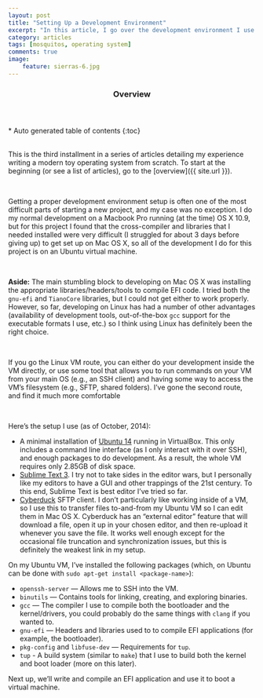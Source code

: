 ```yaml
---
layout: post
title: "Setting Up a Development Environment"
excerpt: "In this article, I go over the development environment I use to develop MosquitOS."
category: articles
tags: [mosquitos, operating system]
comments: true
image:
    feature: sierras-6.jpg
---
```


<section id="table-of-contents" class="toc">
  <header>
    <h3>Overview</h3>
  </header>
  <div id="drawer" markdown="1">
*  Auto generated table of contents
{:toc}
  </div>
</section>
 

This is the third installment in a series of articles detailing my experience writing a modern toy operating system from scratch. To start at the beginning (or see a list of articles), go to the [overview]({{ site.url }}).

 

Getting a proper development environment setup is often one of the most
difficult parts of starting a new project, and my case was no exception. I do my normal development on a Macbook Pro running (at the time) OS X 10.9, but for this project I found that the cross-compiler and libraries that I needed installed were very difficult (I struggled for about 3 days before giving up) to get set up on Mac OS X, so all of the development I do for this project is on an Ubuntu virtual machine.

 

**Aside:** The main stumbling block to developing on Mac OS X was installing the appropriate libraries/headers/tools to compile EFI code. I tried both the `gnu-efi` and `TianoCore` libraries, but I could not get either to work properly. However, so far, developing on Linux has had a number of other advantages (availability of development tools, out-of-the-box `gcc` support for the executable formats I use, etc.) so I think using Linux has definitely been the right choice.

 

If you go the Linux VM route, you can either do your development inside the VM directly, or use some tool that allows you to run commands on your VM from your main OS (e.g., an SSH client) and having some way to access the VM’s filesystem (e.g., SFTP, shared folders). I’ve gone the second route, and find it much more comfortable

 

Here’s the setup I use (as of October, 2014):

-   A minimal installation of [Ubuntu 14](https://help.ubuntu.com/community/Installation/MinimalCD) running in VirtualBox. This only includes a command line interface (as I only interact with it over SSH), and enough packages to do development. As a result, the whole VM requires only 2.85GB of disk space.
-   [Sublime Text 3](http://sublimetext.com/). I try not to take sides in the editor wars, but I personally like my editors to have a GUI and other trappings of the 21st century. To this end, Sublime Text is best editor I’ve tried so far.
-   [Cyberduck](https://cyberduck.io/) SFTP client. I don’t particularly like working inside of a VM, so I use this to transfer files to-and-from my Ubuntu VM so I can edit them in Mac OS X. Cyberduck has an “external editor” feature that will download a file, open it up in your chosen editor, and then re-upload it whenever you save the file. It works well enough except for the occasional file truncation and synchronization issues, but this is definitely the weakest link in my setup.

On my Ubuntu VM, I’ve installed the following packages (which, on Ubuntu can be
done with `sudo apt-get install <package-name>`):

-   `openssh-server` — Allows me to SSH into the VM.
-   `binutils` — Contains tools for linking, creating, and exploring binaries.
-   `gcc` — The compiler I use to compile both the bootloader and the kernel/drivers, you could probably do the same things with `clang` if you wanted to.
-   `gnu-efi` — Headers and libraries used to to compile EFI applications (for example, the bootloader).
-   `pkg-config` and `libfuse-dev` — Requirements for `tup`.
-   `tup` - A build system (similar to `make`) that I use to build both the kernel and boot loader (more on this later).

Next up, we’ll write and compile an EFI application and use it to boot a virtual machine.
